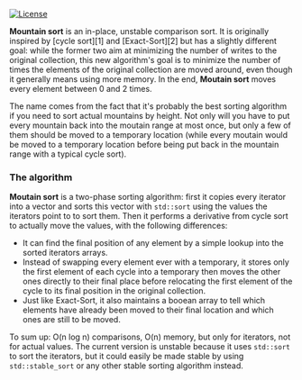 [![License](http://img.shields.io/:license-mit-blue.svg)](http://doge.mit-license.org)

**Mountain sort** is an in-place, unstable comparison sort. It is originally inspired
by [cycle sort][1] and [Exact-Sort][2] but has a slightly different goal: while the
former two aim at minimizing the number of writes to the original collection, this
new algorithm's goal is to minimize the number of times the elements of the original
collection are moved around, even though it generally means using more memory. In
the end, **Moutain sort** moves every element between 0 and 2 times.

The name comes from the fact that it's probably the best sorting algorithm if you need
to sort actual mountains by height. Not only will you have to put every mountain back
into the moutain range at most once, but only a few of them should be moved to a
temporary location (while every moutain would be moved to a temporary location before
being put back in the mountain range with a typical cycle sort).

### The algorithm

**Moutain sort** is a two-phase sorting algorithm: first it copies every iterator
into a vector and sorts this vector with `std::sort` using the values the iterators
point to to sort them. Then it performs a derivative from cycle sort to actually
move the values, with the following differences:
* It can find the final position of any element by a simple lookup into the sorted
iterators arrays.
* Instead of swapping every element ever with a temporary, it stores only the first
element of each cycle into a temporary then moves the other ones directly to their
final place before relocating the first element of the cycle to its final position
in the original collection.
* Just like Exact-Sort, it also maintains a booean array to tell which elements have
already been moved to their final location and which ones are still to be moved.

To sum up: O(n log n) comparisons, O(n) memory, but only for iterators, not for
actual values. The current version is unstable because it uses `std::sort` to sort
the iterators, but it could easily be made stable by using `std::stable_sort` or
any other stable sorting algorithm instead.
